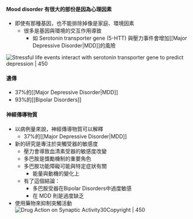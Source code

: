 #### Mood disorder 有很大的部份是因為心理因素
- 即使有那種基因，也不能排除掉像是家庭、環境因素
	- 很多是基因與環境的交互作用導致
		- 如 Serotonin transporter gene (5-HTT) 與壓力事件會增加[[Major Depressive Disorder|MDD]]的風險
	
![Stressful life events interact with serotonin transporter gene to predict depression  | 450](https://i.imgur.com/jxtscz5.png)

#### 遺傳
- 37%的[[Major Depressive Disorder|MDD]]
- 93%的[[Bipolar Disorders]]

#### 神經傳導物質
- 以病例量來說，神經傳導物質可以解釋
	- 37%的[[Major Depressive Disorder|MDD]]
- 新的研究是專注於突觸受器的敏感度
	- 壓力會導致血清素受器的敏感度改變
	- 多巴胺是獎勵機制的重要角色
	- 多巴胺功能障礙可能與特定症狀有關
		- 能量與動機的變化上
	- 有了這個結論：
		- 多巴胺受器在Bipolar Disorders中過度敏感
		- 在 MDD 則是過度缺乏
- 使用藥物來抑制突觸活動
![Drug Action on Synaptic Activity30Copyright  | 450](https://i.imgur.com/MU2tJjR.png)